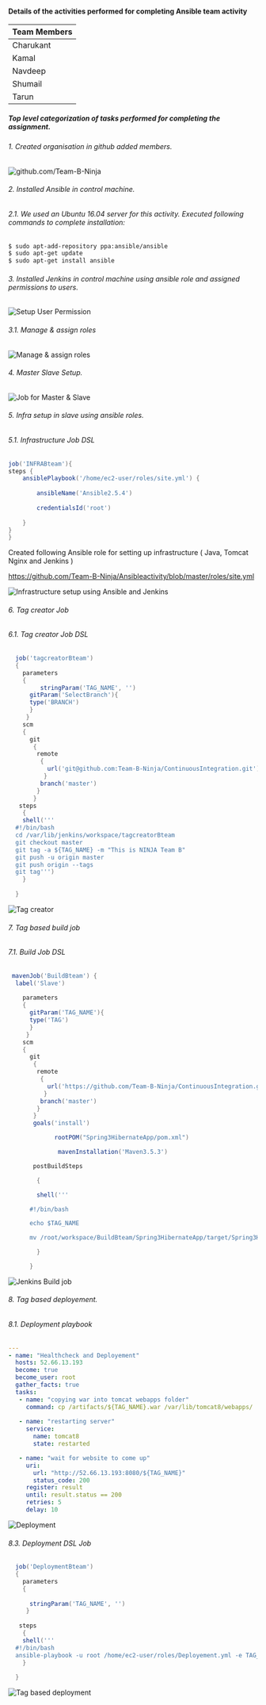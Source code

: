 

#### Details of the activities performed for completing Ansible team activity

| Team Members |
| ------------ |
| Charukant    |
| Kamal        |
| Navdeep      |
| Shumail      |
| Tarun        |

##### Top level categorization of tasks performed for completing the assignment.

###### 1. Created organisation in github added members.

![github.com/Team-B-Ninja](https://github.com/Team-B-Ninja/Ansibleactivity/blob/master/Media/TeamActivity-githubOrg.png)

###### 2. Installed Ansible in control machine.
   ###### 2.1. We used an Ubuntu 16.04 server for this activity. Executed following commands to complete installation:
```sh
$ sudo apt-add-repository ppa:ansible/ansible
$ sudo apt-get update
$ sudo apt-get install ansible
```
###### 3. Installed Jenkins in control machine using ansible role and assigned permissions to users.

![ Setup User Permission ](https://github.com/Team-B-Ninja/Ansibleactivity/blob/master/Media/UserPermission.png)

   ###### 3.1. Manage & assign roles  

![ Manage & assign roles ](https://github.com/Team-B-Ninja/Ansibleactivity/blob/master/Media/Manageandassignroles.png)

###### 4. Master Slave Setup.

![ Job for Master & Slave ](https://github.com/Team-B-Ninja/Ansibleactivity/blob/master/Media/Jobsandmasterslave.png)

###### 5. Infra setup in slave using ansible roles.

###### 5.1. Infrastructure Job DSL

```groovy
job('INFRABteam'){
steps {
    ansiblePlaybook('/home/ec2-user/roles/site.yml') {
     
        ansibleName('Ansible2.5.4')
        
        credentialsId('root')
        
    }
}
}
```
Created following Ansible role for setting up infrastructure ( Java, Tomcat Nginx and Jenkins )

https://github.com/Team-B-Ninja/Ansibleactivity/blob/master/roles/site.yml

![ Infrastructure setup using Ansible and Jenkins ](https://github.com/Team-B-Ninja/Ansibleactivity/blob/master/Media/INFRABteam.png)

###### 6. Tag creator Job

   ###### 6.1. Tag creator Job DSL

```groovy
  job('tagcreatorBteam')
  {
    parameters
    {
         stringParam('TAG_NAME', '')
      gitParam('SelectBranch'){
      type('BRANCH')
      }
     }
    scm 
    {
      git
       {
        remote
         {
           url('git@github.com:Team-B-Ninja/ContinuousIntegration.git')
          }
         branch('master')
        }
       }
   steps
    {
  	shell('''
  #!/bin/bash
  cd /var/lib/jenkins/workspace/tagcreatorBteam
  git checkout master
  git tag -a ${TAG_NAME} -m "This is NINJA Team B"
  git push -u origin master
  git push origin --tags
  git tag''')
    }
   
  }
```
![ Tag creator ](https://github.com/Team-B-Ninja/Ansibleactivity/blob/master/Media/tagcreatorBteam.png)

###### 7. Tag based build job

   ###### 7.1. Build Job DSL

```groovy
 mavenJob('BuildBteam') {
  label('Slave')
    
    parameters
    {
      gitParam('TAG_NAME'){
      type('TAG')
      }
     }
    scm 
    {
      git
       {
        remote
         {
           url('https://github.com/Team-B-Ninja/ContinuousIntegration.git')
          }
         branch('master')
        }
       }
       goals('install') 

             rootPOM("Spring3HibernateApp/pom.xml")

              mavenInstallation('Maven3.5.3')

       postBuildSteps

        {

      	shell('''

      #!/bin/bash

      echo $TAG_NAME

      mv /root/workspace/BuildBteam/Spring3HibernateApp/target/Spring3HibernateApp.war /artifacts/${TAG_NAME}.war''')

        }

      }
```
![ Jenkins Build job ](https://github.com/Team-B-Ninja/Ansibleactivity/blob/master/Media/BuildBteam.png)

###### 8. Tag based deployement.

###### 8.1. Deployment playbook

```yml
---
- name: "Healthcheck and Deployement"
  hosts: 52.66.13.193
  become: true
  become_user: root
  gather_facts: true
  tasks:
   - name: "copying war into tomcat webapps folder"
     command: cp /artifacts/${TAG_NAME}.war /var/lib/tomcat8/webapps/
          
   - name: "restarting server"
     service:
       name: tomcat8
       state: restarted

   - name: "wait for website to come up"
     uri:
       url: "http://52.66.13.193:8080/${TAG_NAME}"
       status_code: 200
     register: result
     until: result.status == 200
     retries: 5
     delay: 10
```
![ Deployment ](https://github.com/Team-B-Ninja/Ansibleactivity/blob/master/Media/DeploymentBteam.png)

###### 8.3. Deployment DSL Job

```groovy
  job('DeploymentBteam')
  {
    parameters
    {
       
      stringParam('TAG_NAME', '')
     }
    
   steps
    {
  	shell('''
  #!/bin/bash
  ansible-playbook -u root /home/ec2-user/roles/Deployement.yml -e TAG_NAME=$TAG_NAME''')
    }
   
  }
```

![ Tag based deployment ](https://github.com/Team-B-Ninja/Ansibleactivity/blob/master/Media/Tagbaseddeployment.png)
